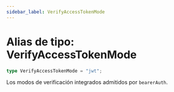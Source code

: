 ```yaml
---
sidebar_label: VerifyAccessTokenMode
---
```


# Alias de tipo: VerifyAccessTokenMode

```ts
type VerifyAccessTokenMode = "jwt";
```

Los modos de verificación integrados admitidos por `bearerAuth`.